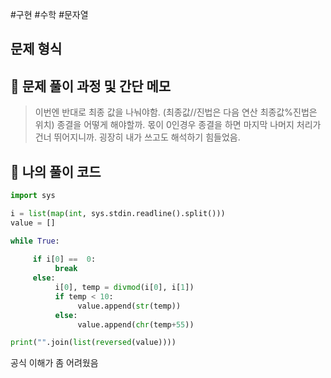 #구현 #수학 #문자열

## 문제 형식

## 📝 문제 풀이 과정 및 간단 메모

> 이번엔 반대로 최종 값을 나눠야함. (최종값//진법은 다음 연산 최종값%진법은 위치)
> 종결을 어떻게 해야할까. 몫이 0인경우 종결을 하면 마지막 나머지 처리가 건너 뛰어지니까.
> 굉장히 내가 쓰고도 해석하기 힘들었음.

## 🐍 나의 풀이 코드

```python
import sys

i = list(map(int, sys.stdin.readline().split())) 
value = []

while True:
    
     if i[0] ==  0:
          break
     else:
          i[0], temp = divmod(i[0], i[1])
          if temp < 10:
               value.append(str(temp))
          else:
               value.append(chr(temp+55))

print("".join(list(reversed(value))))

```

공식 이해가 좀 어려웠음